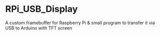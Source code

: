 # RPi_USB_Display
A custom framebuffer for Raspberry Pi &amp; small program to transfer it via USB to Arduino with TFT screen
